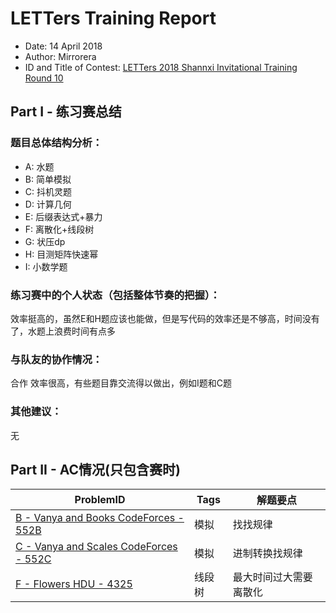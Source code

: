 
# LETTers Training Report

- Date: 14 April 2018
- Author: Mirrorera
- ID and Title of Contest: [LETTers 2018 Shannxi Invitational Training Round 10 ](https://cn.vjudge.net/contest/222509)

## Part I - 练习赛总结

### 题目总体结构分析：

- A: 水题
- B: 简单模拟
- C: 抖机灵题
- D: 计算几何
- E: 后缀表达式+暴力
- F: 离散化+线段树
- G: 状压dp
- H: 目测矩阵快速幂
- I: 小数学题

### 练习赛中的个人状态（包括整体节奏的把握）：

效率挺高的，虽然E和H题应该也能做，但是写代码的效率还是不够高，时间没有了，水题上浪费时间有点多

### 与队友的协作情况：
合作
效率很高，有些题目靠交流得以做出，例如I题和C题

### 其他建议：

无

## Part II - AC情况(只包含赛时)

| ProblemID | Tags | 解题要点 | 
| - | - | - | 
| [B - Vanya and Books CodeForces - 552B ](https://cn.vjudge.net/contest/222509#problem/B) | 模拟 | 找找规律 |
| [C - Vanya and Scales CodeForces - 552C](https://cn.vjudge.net/contest/222509#problem/C) | 模拟 | 进制转换找规律|
| [F - Flowers HDU - 4325](https://cn.vjudge.net/contest/222509#problem/F) | 线段树 | 最大时间过大需要离散化|
